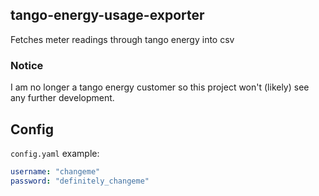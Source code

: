 ## tango-energy-usage-exporter

Fetches meter readings through tango energy into csv

### Notice
I am no longer a tango energy customer so this project won't (likely) see any further development.

## Config
`config.yaml` example:
```yaml
username: "changeme"
password: "definitely_changeme"
```